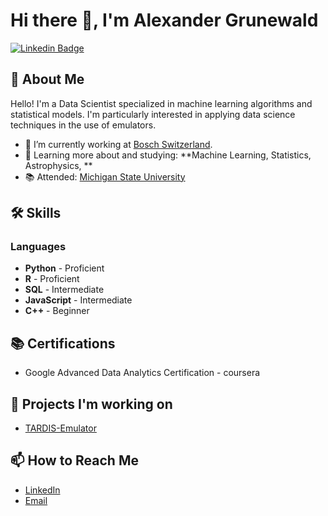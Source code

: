 # Hi there 👋, I'm Alexander Grunewald

[![Linkedin Badge](https://img.shields.io/badge/-LinkedIn-blue?style=flat&logo=Linkedin&logoColor=white&link=https://www.linkedin.com/in/alexander-grunewald-8007a51b5/)](https://www.linkedin.com/in/alexander-grunewald-8007a51b5/)

## 🚀 About Me
Hello! I'm a Data Scientist specialized in machine learning algorithms and statistical models. I'm particularly interested in applying data science techniques in the use of emulators. 

- 🔭 I’m currently working at [Bosch Switzerland](https://www.bosch.ch).
- 🌱 Learning more about and studying: **Machine Learning, Statistics, Astrophysics, **
- 📚 Attended: [Michigan State University](https://msu.edu)

## 🛠️ Skills

### Languages
- **Python** - Proficient
- **R** - Proficient
- **SQL** - Intermediate
- **JavaScript** - Intermediate
- **C++** - Beginner

## 📚 Certifications
- Google Advanced Data Analytics Certification - coursera

## 🎯 Projects I'm working on
- [TARDIS-Emulator](https://github.com/AlexanderGrunewald/TARDIS-Emulator)

## 📫 How to Reach Me
- [LinkedIn](https://www.linkedin.com/in/alexander-grunewald-8007a51b5/)
- [Email](alexgrunewald123@gmail.com)
